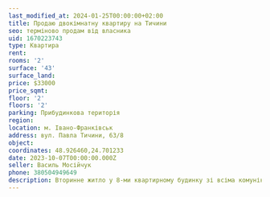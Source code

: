 ```yaml
---
last_modified_at: 2024-01-25T00:00:00+02:00
title: Продаю двокімнатну квартиру на Тичини
seo: терміново продам від власника
uid: 1670223743
type: Квартира
rent:
rooms: '2'
surface: '43'
surface_land:
price: $33000
price_sqmt:
floor: '2'
floors: '2'
parking: Прибудинкова територія
region:
location: м. Івано-Франківськ
address: вул. Павла Тичини, 63/8
object:
coordinates: 48.926460,24.701233
date: 2023-10-07T00:00:00.000Z
seller: Василь Мосійчук
phone: 380504949649
description: Вторинне житло у 8-ми квартирному будинку зі всіма комунікаціями (газ, холодна та тепла вода, каналізація, Інтернет), індивідуальне опалення (пічне), частково з меблями, придатне для проживання
---
```

